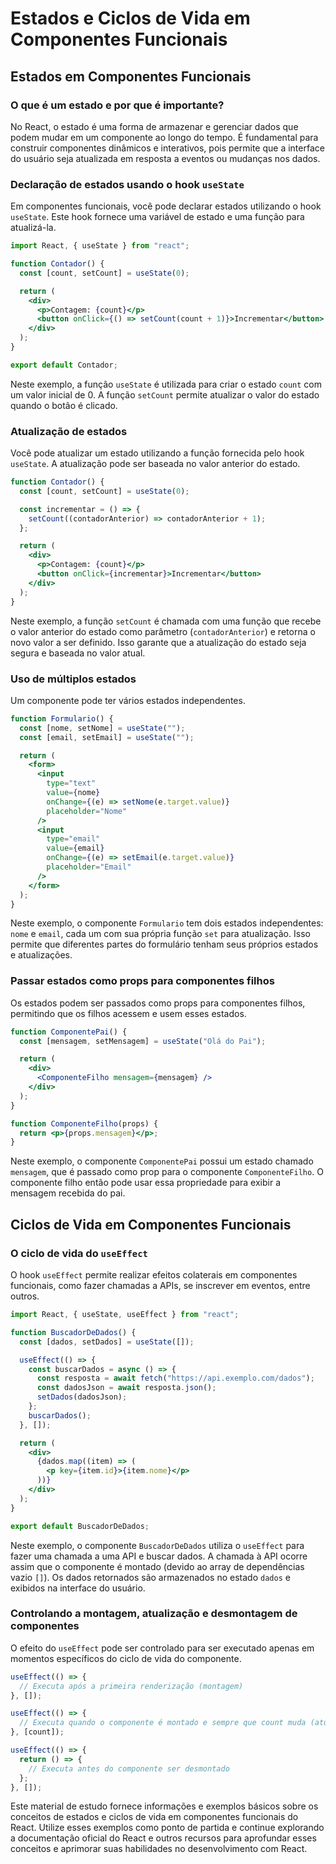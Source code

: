 # Estados e Ciclos de Vida em Componentes Funcionais

## Estados em Componentes Funcionais

### O que é um estado e por que é importante?

No React, o estado é uma forma de armazenar e gerenciar dados que podem mudar em um componente ao longo do tempo. É fundamental para construir componentes dinâmicos e interativos, pois permite que a interface do usuário seja atualizada em resposta a eventos ou mudanças nos dados.

### Declaração de estados usando o hook `useState`

Em componentes funcionais, você pode declarar estados utilizando o hook `useState`. Este hook fornece uma variável de estado e uma função para atualizá-la.

```jsx
import React, { useState } from "react";

function Contador() {
  const [count, setCount] = useState(0);

  return (
    <div>
      <p>Contagem: {count}</p>
      <button onClick={() => setCount(count + 1)}>Incrementar</button>
    </div>
  );
}

export default Contador;
```

Neste exemplo, a função `useState` é utilizada para criar o estado `count` com um valor inicial de 0. A função `setCount` permite atualizar o valor do estado quando o botão é clicado.

### Atualização de estados

Você pode atualizar um estado utilizando a função fornecida pelo hook `useState`. A atualização pode ser baseada no valor anterior do estado.

```jsx
function Contador() {
  const [count, setCount] = useState(0);

  const incrementar = () => {
    setCount((contadorAnterior) => contadorAnterior + 1);
  };

  return (
    <div>
      <p>Contagem: {count}</p>
      <button onClick={incrementar}>Incrementar</button>
    </div>
  );
}
```

Neste exemplo, a função `setCount` é chamada com uma função que recebe o valor anterior do estado como parâmetro (`contadorAnterior`) e retorna o novo valor a ser definido. Isso garante que a atualização do estado seja segura e baseada no valor atual.

### Uso de múltiplos estados

Um componente pode ter vários estados independentes.

```jsx
function Formulario() {
  const [nome, setNome] = useState("");
  const [email, setEmail] = useState("");

  return (
    <form>
      <input
        type="text"
        value={nome}
        onChange={(e) => setNome(e.target.value)}
        placeholder="Nome"
      />
      <input
        type="email"
        value={email}
        onChange={(e) => setEmail(e.target.value)}
        placeholder="Email"
      />
    </form>
  );
}
```

Neste exemplo, o componente `Formulario` tem dois estados independentes: `nome` e `email`, cada um com sua própria função `set` para atualização. Isso permite que diferentes partes do formulário tenham seus próprios estados e atualizações.

### Passar estados como props para componentes filhos

Os estados podem ser passados como props para componentes filhos, permitindo que os filhos acessem e usem esses estados.

```jsx
function ComponentePai() {
  const [mensagem, setMensagem] = useState("Olá do Pai");

  return (
    <div>
      <ComponenteFilho mensagem={mensagem} />
    </div>
  );
}

function ComponenteFilho(props) {
  return <p>{props.mensagem}</p>;
}
```

Neste exemplo, o componente `ComponentePai` possui um estado chamado `mensagem`, que é passado como prop para o componente `ComponenteFilho`. O componente filho então pode usar essa propriedade para exibir a mensagem recebida do pai.

## Ciclos de Vida em Componentes Funcionais

### O ciclo de vida do `useEffect`

O hook `useEffect` permite realizar efeitos colaterais em componentes funcionais, como fazer chamadas a APIs, se inscrever em eventos, entre outros.

```jsx
import React, { useState, useEffect } from "react";

function BuscadorDeDados() {
  const [dados, setDados] = useState([]);

  useEffect(() => {
    const buscarDados = async () => {
      const resposta = await fetch("https://api.exemplo.com/dados");
      const dadosJson = await resposta.json();
      setDados(dadosJson);
    };
    buscarDados();
  }, []);

  return (
    <div>
      {dados.map((item) => (
        <p key={item.id}>{item.nome}</p>
      ))}
    </div>
  );
}

export default BuscadorDeDados;
```

Neste exemplo, o componente `BuscadorDeDados` utiliza o `useEffect` para fazer uma chamada a uma API e buscar dados. A chamada à API ocorre assim que o componente é montado (devido ao array de dependências vazio `[]`). Os dados retornados são armazenados no estado `dados` e exibidos na interface do usuário.

### Controlando a montagem, atualização e desmontagem de componentes

O efeito do `useEffect` pode ser controlado para ser executado apenas em momentos específicos do ciclo de vida do componente.

```jsx
useEffect(() => {
  // Executa após a primeira renderização (montagem)
}, []);

useEffect(() => {
  // Executa quando o componente é montado e sempre que count muda (atualização)
}, [count]);

useEffect(() => {
  return () => {
    // Executa antes do componente ser desmontado
  };
}, []);
```

Este material de estudo fornece informações e exemplos básicos sobre os conceitos de estados e ciclos de vida em componentes funcionais do React. Utilize esses exemplos como ponto de partida e continue explorando a documentação oficial do React e outros recursos para aprofundar esses conceitos e aprimorar suas habilidades no desenvolvimento com React.
